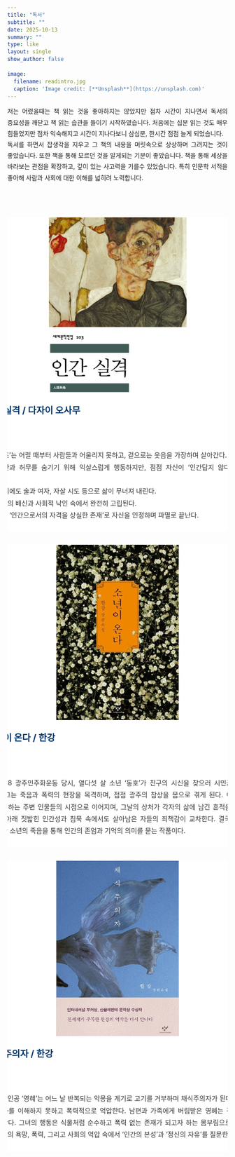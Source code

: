 ```yaml
---
title: "독서"
subtitle: ""
date: 2025-10-13
summary: ""
type: like
layout: single
show_author: false

image:
  filename: readintro.jpg
  caption: 'Image credit: [**Unsplash**](https://unsplash.com)'
---
```


<div style="text-align: justify; text-justify: inter-word; line-height: 1.8; word-break: keep-all; hyphens: auto;">
저는 어렸을때는 책 읽는 것을 좋아하지는 않았지만 점차 시간이 지나면서 독서의 중요성을 깨닫고 책 읽는 습관을 들이기 시작하였습니다.
처음에는 십분 읽는 것도 매우 힘들었지만 점차 익숙해지고 시간이 지나다보니 삼십분, 한시간 점점 늘게 되었습니다.<br>
독서를 하면서 잡생각을 지우고 그 책의 내용을 머릿속으로 상상하며 그려지는 것이 좋았습니다.
또한 책을 통해 모르던 것을 알게되는 기분이 좋았습니다. 책을 통해 세상을 바라보는 관점을 확장하고, 깊이 있는 사고력을 기를수 있었습니다.
특히 인문학 서적을 좋아해 사람과 사회에 대한 이해를 넓히려 노력합니다.
</div>

<br><br>

<div style="
  display: flex; 
  justify-content: center; 
  align-items: flex-start; 
  gap: 20px; 
  flex-wrap: nowrap; 
  margin-top: 30px; 
  overflow-x: auto;
">

  <!-- 독서 카드 -->
  <div style="width: 700px; background-color: #ffffff; border-radius: 16px; 
              box-shadow: 0 4px 12px rgba(0,0,0,0.1); overflow: hidden; 
              transition: transform 0.3s ease; text-align: center; flex-shrink: 0;">
    
   <div style="width:100%; height:400px; overflow:hidden;">
      <img src="book1.jpg" alt="인간실격" 
           style="width:45%; height:150%; object-fit: cover; background:#f0f2f5;">
    </div>

   <div style="padding: 24px; text-align: left;">
      <h3 style="margin-top: 0; font-size: 1.3rem; color: #003366; text-align: left;">
        ▲ 인간실격 / 다자이 오사무
      </h3>
      <div style="text-align: justify; text-justify: inter-word; line-height: 1.8; 
                  word-break: keep-all; hyphens: auto; font-size: 0.95rem; color: #333;">
                  <br>줄거리 요약<br>
            주인공 ‘요조’는 어릴 때부터 사람들과 어울리지 못하고, 겉으로는 웃음을 가장하며 살아간다.<br>
            내면의 불안과 허무를 숨기기 위해 익살스럽게 행동하지만, 점점 자신이 ‘인간답지 않다’는 절망에 빠진다.<br>
            성인이 된 뒤에도 술과 여자, 자살 시도 등으로 삶이 무너져 내린다.<br>
            주변 사람들의 배신과 사회적 낙인 속에서 완전히 고립된다.<br>
            결국 요조는 ‘인간으로서의 자격을 상실한 존재’로 자신을 인정하며 파멸로 끝난다.
      </div>
    </div>
  </div>
</div>

<div style="
  display: flex; 
  justify-content: center; 
  align-items: flex-start; 
  gap: 20px; 
  flex-wrap: nowrap; 
  margin-top: 30px; 
  overflow-x: auto;
">
  <!-- 독서 카드 -->
  <div style="width: 700px; background-color: #ffffff; border-radius: 16px; 
              box-shadow: 0 4px 12px rgba(0,0,0,0.1); overflow: hidden; 
              transition: transform 0.3s ease; text-align: center; flex-shrink: 0;">
    
   <div style="width:100%; height:400px; overflow:hidden;">
      <img src="book2.jpg" alt="소년이 온다" 
           style="width:40%; height:100%; object-fit: cover; background:#f0f2f5;">
    </div>

   <div style="padding: 24px; text-align: left;">
      <h3 style="margin-top: 0; font-size: 1.3rem; color: #003366; text-align: left;">
        ▲ 소년이 온다 / 한강
      </h3>
      <div style="text-align: justify; text-justify: inter-word; line-height: 1.8; 
                  word-break: keep-all; hyphens: auto; font-size: 0.95rem; color: #333;">
                  <br>줄거리 요약<br>
            1980년 5·18 광주민주화운동 당시, 열다섯 살 소년 ‘동호’가 친구의 시신을 찾으러 시민군 수습소에 들어간다.
            그는 죽음과 폭력의 현장을 목격하며, 점점 광주의 참상을 몸으로 겪게 된다.
            이후 작품은 동호를 기억하는 주변 인물들의 시점으로 이어지며, 그날의 상처가 각자의 삶에 남긴 흔적을 보여준다.
            국가 폭력 아래 짓밟힌 인간성과 침묵 속에서도 살아남은 자들의 죄책감이 교차한다.
            결국 『소년이 온다』는 한 소년의 죽음을 통해 인간의 존엄과 기억의 의미를 묻는 작품이다.
      </div>
    </div>
  </div>
</div>

<div style="
  display: flex; 
  justify-content: center; 
  align-items: flex-start; 
  gap: 20px; 
  flex-wrap: nowrap; 
  margin-top: 30px; 
  overflow-x: auto;
">
  <!-- 독서 카드 -->
  <div style="width: 700px; background-color: #ffffff; border-radius: 16px; 
              box-shadow: 0 4px 12px rgba(0,0,0,0.1); overflow: hidden; 
              transition: transform 0.3s ease; text-align: center; flex-shrink: 0;">
    
   <div style="width:100%; height:400px; overflow:hidden;">
      <img src="book3.jpg" alt="채식주의자" 
           style="width:40%; height:100%; object-fit: cover; background:#f0f2f5;">
    </div>

   <div style="padding: 24px; text-align: left;">
      <h3 style="margin-top: 0; font-size: 1.3rem; color: #003366; text-align: left;">
        ▲ 채식주의자 / 한강
      </h3>
      <div style="text-align: justify; text-justify: inter-word; line-height: 1.8; 
                  word-break: keep-all; hyphens: auto; font-size: 0.95rem; color: #333;">
                  <br>줄거리 요약<br>
            평범했던 주인공 ‘영혜’는 어느 날 반복되는 악몽을 계기로 고기를 거부하며 채식주의자가 된다.
            가족들은 그녀의 변화를 이해하지 못하고 폭력적으로 억압한다.
            남편과 가족에게 버림받은 영혜는 점점 현실과 단절되어 간다.
            그녀의 행동은 식물처럼 순수하고 폭력 없는 존재가 되고자 하는 몸부림으로 나타난다.
            작품은 개인의 욕망, 폭력, 그리고 사회의 억압 속에서 ‘인간의 본성’과 ‘정신의 자유’를 질문한다.
      </div>
    </div>
  </div>
</div>

<!-- hover 효과 -->
<style>
  div[style*="box-shadow"]:hover {
    transform: translateY(-6px);
    box-shadow: 0 6px 16px rgba(0,0,0,0.15);
  }
</style>
